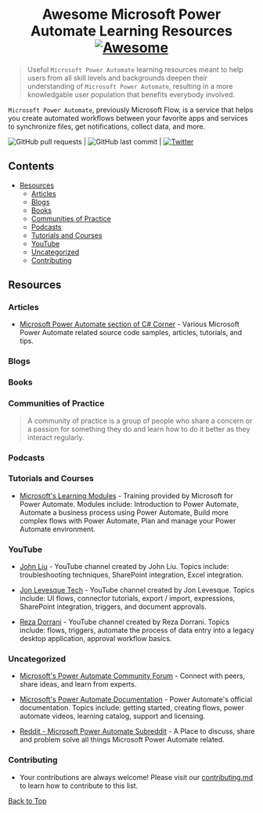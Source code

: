 # <div align="center">Awesome Microsoft Power Automate Learning Resources [![Awesome](https://awesome.re/badge.svg)](https://awesome.re)</div>
 
> Useful `Microsoft Power Automate` learning resources meant to help users from all skill levels and backgrounds deepen their understanding of `Microsoft Power Automate`, resulting in a more knowledgable user population that benefits everybody involved.
 
`Microsoft Power Automate`, previously Microsoft Flow, is a service that helps you create automated workflows between your favorite apps and services to synchronize files, get notifications, collect data, and more.

![GitHub pull requests](https://img.shields.io/github/issues-pr/iamericfletcher/R-Learning-Resources) | ![GitHub last commit](https://img.shields.io/github/last-commit/iamericfletcher/R-Learning-Resources) | [![Twitter](https://img.shields.io/twitter/url?style=social&url=https%3A%2F%2Ftwitter.com%2Fiamericfletcher)](https://twitter.com/intent/tweet?text=Wow:&url=https%3A%2F%2Fgithub.com%2Fiamericfletcher%2FR-Learning-Resources)

## **Contents**
- [Resources](#resources)
  - [Articles](#articles)
  - [Blogs](#blogs)
  - [Books](#books)
  - [Communities of Practice](#communities-of-practice)
  - [Podcasts](#podcasts)
  - [Tutorials and Courses](#tutorials-and-courses)
  - [YouTube](#youtube)
  - [Uncategorized](#uncategorized)
  - [Contributing](#contributing)

## Resources 

### Articles
- [Microsoft Power Automate section of C# Corner](https://www.c-sharpcorner.com/technologies/power-automate) - Various Microsoft Power Automate related source code samples, articles, tutorials, and tips.

### Blogs

### Books

### Communities of Practice

> A community of practice is a group of people who share a concern or a passion for something they do and learn how to do it better as they interact regularly.

### Podcasts 

### Tutorials and Courses

- [Microsoft's Learning Modules](https://docs.microsoft.com/en-us/learn/browse/?expanded=power-platform&products=power-automate) - Training provided by Microsoft for Power Automate. Modules include: Introduction to Power Automate, Automate a business process using Power Automate, Build more complex flows with Power Automate, Plan and manage your Power Automate environment. 

### YouTube

- [John Liu](https://www.youtube.com/playlist?list=PLXiXrMydfoLaiazbCiRbV_004JLaEC2Xk) - YouTube channel created by John Liu. Topics include: troubleshooting techniques, SharePoint integration, Excel integration. 

- [Jon Levesque Tech](https://www.youtube.com/c/JonLSeattle/playlists) - YouTube channel created by Jon Levesque. Topics include: UI flows, connector tutorials, export / import, expressions, SharePoint integration, triggers, and document approvals.

- [Reza Dorrani](https://www.youtube.com/c/RezaDorrani/playlists) - YouTube channel created by Reza Dorrani. Topics include: flows, triggers, automate the process of data entry into a legacy desktop application, approval workflow basics.

### Uncategorized

- [Microsoft's Power Automate Community Forum](https://powerusers.microsoft.com/t5/Microsoft-Power-Automate/ct-p/MPACommunity) - Connect with peers, share ideas, and learn from experts.

- [Microsoft's Power Automate Documentation](https://docs.microsoft.com/en-us/power-automate/) - Power Automate's official documentation. Topics include: getting started, creating flows, power automate videos, learning catalog, support and licensing. 

- [Reddit - Microsoft Power Automate Subreddit](https://www.reddit.com/r/MicrosoftFlow/) - A Place to discuss, share and problem solve all things Microsoft Power Automate related.

### Contributing

- Your contributions are always welcome! Please visit our [contributing.md](https://github.com/iamericfletcher/r-learning-resources/blob/main/contributing.md) to learn how to contribute to this list.

[Back to Top](#contents)

